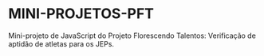 # MINI-PROJETOS-PFT
Mini-projeto de JavaScript do Projeto Florescendo Talentos: Verificação de aptidão de atletas para os JEPs.
